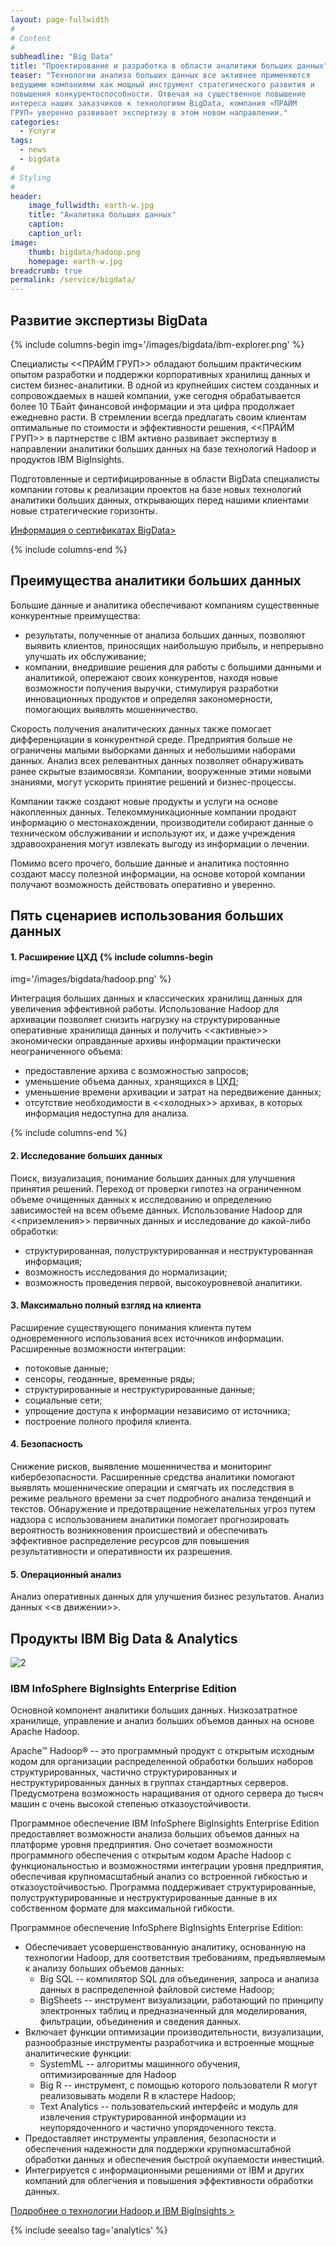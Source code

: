 ```yaml
---
layout: page-fullwidth
#
# Content
#
subheadline: "Big Data"
title: "Проектирование и разработка в области аналитики больших данных"
teaser: "Технологии анализа больших данных все активнее применяются
ведущими компаниями как мощный инструмент стратегического развития и
повышения конкурентоспособности. Отвечая на существенное повышение
интереса наших заказчиков к технологиям BigData, компания «ПРАЙМ
ГРУП» уверенно развивает экспертизу в этом новом направлении."
categories: 
  - Услуги
tags:
  - news
  - bigdata
#
# Styling
#
header:
    image_fullwidth: earth-w.jpg
    title: "Аналитика больших данных"
    caption: 
    caption_url:
image:
    thumb: bigdata/hadoop.png
    homepage: earth-w.jpg
breadcrumb: true
permalink: /service/bigdata/
---
```


## Развитие экспертизы BigData

{% include columns-begin img='/images/bigdata/ibm-explorer.png' %}

Специалисты <<ПРАЙМ ГРУП>> обладают большим практическим опытом
разработки и поддержки корпоративных хранилищ данных и систем
бизнес-аналитики. В одной из крупнейших систем созданных и
сопровождаемых в нашей компании, уже сегодня обрабатывается более
10&nbsp;ТБайт финансовой информации и эта цифра продолжает ежедневно
расти. В стремлении всегда предлагать своим клиентам оптимальные по
стоимости и эффективности решения, <<ПРАЙМ ГРУП>> в партнерстве с IBМ
активно развивает экспертизу в направлении аналитики больших данных на
базе технологий Hadoop и продуктов IBM BigInsights.

Подготовленные и сертифицированные в области BigData специалисты
компании готовы к реализации проектов на базе новых технологий
аналитики больших данных, открывающих перед нашими клиентами новые
стратегические горизонты.

<a href="https://www.youracclaim.com/user/mikhail-salakhov"
class="button">Информация о сертификатах BigData></a>

{% include columns-end %}


## Преимущества аналитики больших данных

Большие данные и аналитика обеспечивают компаниям существенные конкурентные преимущества:

- результаты, полученные от анализа больших данных, позволяют выявить
клиентов, приносящих наибольшую прибыль, и непрерывно улучшать их
обслуживание;
- компании, внедрившие решения для работы с большими данными и
аналитикой, опережают своих конкурентов, находя новые возможности
получения выручки, стимулируя разработки инновационных продуктов и
определяя закономерности, помогающих выявлять мошенничество.

Скорость получения аналитических данных также помогает дифференциации
в конкурентной среде. Предприятия больше не ограничены малыми
выборками данных и небольшими наборами данных. Анализ всех релевантных
данных позволяет обнаруживать ранее скрытые взаимосвязи. Компании,
вооруженные этими новыми знаниями, могут ускорить принятие решений и
бизнес-процессы.

Компании также создают новые продукты и услуги на основе накопленных
данных. Телекоммуникационные компании продают информацию о
местонахождении, производители собирают данные о техническом
обслуживании и используют их, и даже учреждения здравоохранения могут
извлекать выгоду из информации о лечении.

Помимо всего прочего, большие данные и аналитика постоянно
создают массу полезной информации, на основе которой компании
получают возможность действовать оперативно и уверенно.


## Пять сценариев использования больших данных

#### 1. Расширение ЦХД {% include columns-begin

img='/images/bigdata/hadoop.png' %} 

Интеграция больших данных и классических хранилищ данных для
увеличения эффективной работы.  Использование Hadoop для архивации
позволяет снизить нагрузку на структурированные оперативные хранилища
данных и получить <<активные>> экономически оправданные архивы
информации практически неограниченного объема:

  - предоставление архива с возможностью запросов;
  - уменьшение объема данных, хранящихся в ЦХД;
  - уменьшение времени архивации и затрат на передвижение данных;
  - отсутствие необходимости в <<холодных>> архивах, в которых информация недоступна для анализа.

{% include columns-end %}

#### 2. Исследование больших данных

Поиск, визуализация, понимание больших данных для улучшения принятия
решений. Переход от проверки гипотез на ограниченном объеме очищенных
данных к исследованию и определению зависимостей на всем объеме
данных.  Использование Hadoop для <<приземления>> первичных данных и
исследование до какой-либо обработки:

  - структурированная, полуструктурированная и
неструктурованная информация;
  - возможность исследования до нормализации;
  - возможность проведения первой, высокоуровневой аналитики.

#### 3. Максимально полный взгляд на клиента

Расширение существующего понимания клиента путем одновременного
использования всех источников информации. Расширенные возможности
интеграции:

  - потоковые данные;
  - сенсоры, геоданные, временные ряды;
  - структурированные и неструктурированные данные;
  - социальные сети;
  - упрощение доступа к информации независимо от источника;
  - построение полного профиля клиента.

#### 4. Безопасность

Снижение рисков, выявление мошенничества и мониторинг
кибербезопасности. Расширенные средства аналитики помогают выявлять
мошеннические операции и смягчать их последствия в режиме реального
времени за счет подробного анализа тенденций и текстов.  Обнаружение и
предотвращение нежелательных угроз путем надзора с использованием
аналитики помогает прогнозировать вероятность возникновения
происшествий и обеспечивать эффективное распределение ресурсов для
повышения результативности и оперативности их разрешения.

#### 5. Операционный анализ

Анализ оперативных данных для улучшения бизнес результатов. Анализ
данных <<в&nbsp;движении>>.

## Продукты IBM Big Data & Analytics

![2]

### IBM InfoSphere BigInsights Enterprise Edition

Основной компонент аналитики больших данных. Низкозатратное хранилище,
управление и анализ больших объемов данных на основе Apache Hadoop.

Apache™ Hadoop® -- это программный продукт с открытым исходным кодом
для организации распределенной обработки больших наборов
структурированных, частично структурированных и неструктурированных
данных в группах стандартных серверов. Предусмотрена возможность
наращивания от одного сервера до тысяч машин с очень высокой степенью
отказоустойчивости.

Программное обеспечение IBM InfoSphere BigInsights Enterprise Edition
предоставляет возможности анализа больших объемов данных на платформе
уровня предприятия. Оно сочетает возможности программного обеспечения
с открытым кодом Apache Hadoop с функциональностью и возможностями
интеграции уровня предприятия, обеспечивая крупномасштабный анализ со
встроенной гибкостью и отказоустойчивостью. Программа поддерживает
структурированные, полуструктурированные и неструктурированные данные
в их собственном формате для максимальной гибкости.

Программное обеспечение InfoSphere BigInsights Enterprise Edition:
 
  - Обеспечивает усовершенствованную аналитику, основанную на
    технологии Hadoop, для соответствия требованиям, предъявляемым к
    анализу больших объемов данных:
    - Big SQL -- компилятор SQL для объединения, запроса и анализа
      данных в распределенной файловой системе Hadoop;
    - BigSheets -- инструмент визуализации, работающий по принципу
      электронных таблиц и предназначенный для моделирования,
      фильтрации, объединения и сведения данных.
  -  Включает функции оптимизации производительности, визуализации,
     разнообразные инструменты разработчика и встроенные мощные
     аналитические функции:
	 - SystemML -- алгоритмы машинного обучения, оптимизированные для Hadoop
     - Big R -- инструмент, с помощью которого пользователи R могут
       реализовывать модели R в кластере Hadoop;
     - Text Analytics -- пользовательский интерфейс и модуль для
       извлечения структурированной информации из неупорядоченного и
       частично упорядоченного текста.
  -  Предоставляет инструменты управления, безопасности и обеспечения
     надежности для поддержки крупномасштабной обработки данных и
     обеспечения быстрой окупаемости инвестиций.
  -  Интегрируется с информационными решениями от IBM и других
     компаний для облегчения и повышения эффективности обработки
     данных.

<a href="http://www.ibm.com/analytics/ru/ru/technology/hadoop/"
class="button">Подробнее о технологии Hadoop и IBM BigInsights ></a>

{% include seealso tag='analytics' %}


 [1]: https://www.youracclaim.com/user/mikhail-salakhov
 [2]: /images/bigdata/ibm-platform.png
 [3]: /images/bigdata/big-storage.jpg
 [4]: #
 [5]: #
 [6]: #
 [7]: #
 [8]: #
 [9]: #
 [10]: #
